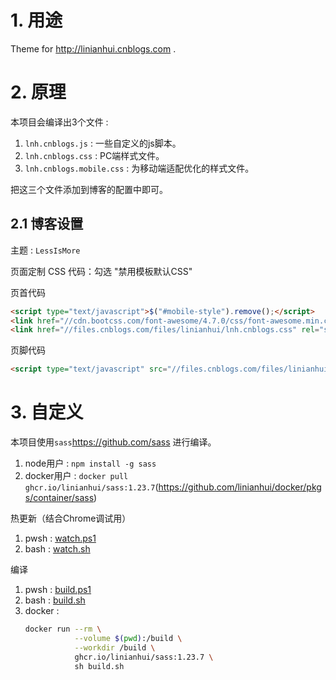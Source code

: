 # 1. 用途
Theme for <http://linianhui.cnblogs.com> .

# 2. 原理

本项目会编译出3个文件 :
1. `lnh.cnblogs.js` : 一些自定义的js脚本。
2. `lnh.cnblogs.css` : PC端样式文件。
3. `lnh.cnblogs.mobile.css` : 为移动端适配优化的样式文件。

把这三个文件添加到博客的配置中即可。

## 2.1 博客设置

主题 : `LessIsMore`

页面定制 CSS 代码：勾选 "禁用模板默认CSS"

页首代码
```html
<script type="text/javascript">$("#mobile-style").remove();</script>
<link href="//cdn.bootcss.com/font-awesome/4.7.0/css/font-awesome.min.css" rel="stylesheet"/>
<link href="//files.cnblogs.com/files/linianhui/lnh.cnblogs.css" rel="stylesheet"/>
```

页脚代码
```html
<script type="text/javascript" src="//files.cnblogs.com/files/linianhui/lnh.cnblogs.js"></script>
```

# 3. 自定义

本项目使用`sass`https://github.com/sass 进行编译。

1. node用户 : `npm install -g sass`
2. docker用户 : `docker pull ghcr.io/linianhui/sass:1.23.7`(https://github.com/linianhui/docker/pkgs/container/sass)

热更新（结合Chrome调试用）

1. pwsh : [watch.ps1](/watch.ps1)
2. bash : [watch.sh](/watch.sh)

编译 

1. pwsh : [build.ps1](/build.ps1)
2. bash : [build.sh](/build.sh)
3. docker : 
    ```sh
    docker run --rm \
               --volume $(pwd):/build \
               --workdir /build \
               ghcr.io/linianhui/sass:1.23.7 \
               sh build.sh 
    ```
